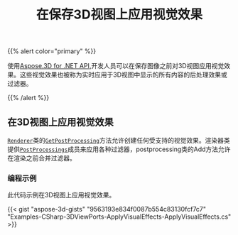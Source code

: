 ﻿---
title: 在保存3D视图上应用视觉效果
type: docs
weight: 10
url: /zh/net/apply-visual-effects-on-saving-3d-views/
description: 使用Aspose.3D for .NET API，开发人员可以在保存图像之前对3D视图应用视觉效果。这些视觉效果也被称为实时应用于3D视图中显示的所有内容的后处理效果或过滤器。
---
{{% alert color="primary" %}}

使用[Aspose.3D for .NET API](https://products.aspose.com/3d/net/),开发人员可以在保存图像之前对3D视图应用视觉效果。这些视觉效果也被称为实时应用于3D视图中显示的所有内容的后处理效果或过滤器。

{{% /alert %}}
## **在3D视图上应用视觉效果**
[`Renderer`](https://reference.aspose.com/3d/net/aspose.threed.render/renderer)类的[`GetPostProcessing`](https://reference.aspose.com/3d/net/aspose.threed.render/renderer/methods/getpostprocessing)方法允许创建任何受支持的视觉效果。渲染器类提供[`PostProcessings`](https://reference.aspose.com/3d/net/aspose.threed.render/renderer/properties/postprocessings)成员来应用各种过滤器，postprocessing类的Add方法允许在渲染之前合并过滤器。
### **编程示例**
此代码示例在3D视图上应用视觉效果。

{{< gist "aspose-3d-gists" "9563193e834f0087b554c83130fcf7c7" "Examples-CSharp-3DViewPorts-ApplyVisualEffects-ApplyVisualEffects.cs" >}}
